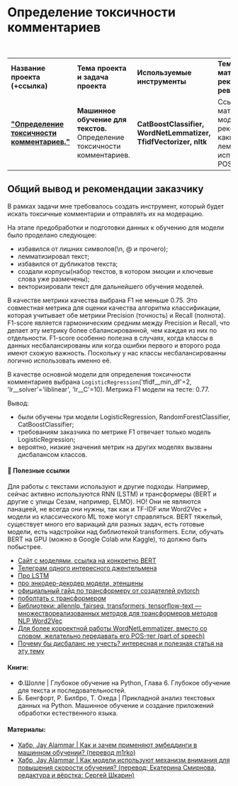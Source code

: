 # Определение токсичности комментариев

<br/>
<table>
    <tr>
        <td><b>Название проекта (+ссылка)</b></td>
        <td><b>Тема проекта и задача проекта</b></td>
        <td><b>Используемые инструменты</b></td>
        <td><b>Темы инф. материалов и рекомендации ревьювера</b></td>
    </tr>
    <tr>
        <td><a href="https://github.com/DinoWithPython/ds_practicum_projects/blob/main/Поиск%20токсичных%20комментариев/10%20Поиск%20токсичных%20комментариев.ipynb" target="_blank"><b>"Определение токсичности комментариев."</b></a></td>
        <td><b>Машинное обучение для текстов.</b> Определение токсичности комментариев.</td>
        <td><b>CatBoostClassifier, WordNetLemmatizer, TfidfVectorizer, nltk</b></td>
        <td>Ссылки на материалы по модели BERT, рекомендации какие леммантизаторы использовать, POS-теги.</td>
    </tr>
</table>

## Общий вывод и рекомендации заказчику
В рамках задачи мне требовалось создать инструмент, который будет искать токсичные комментарии и отправлять их на модерацию.

На этапе предобработки и подготовки данных к обучению для модели было проделано следующее:
* избавился от лишних символов(\n, @ и прочего);
* лемматизировал текст;
* избавился от дубликатов текста;
* создали корпусы(набор текстов, в котором эмоции и ключевые слова уже размечены);
* векторизировали текст для дальнейшего обучения моделей.

В качестве метрики качества выбрана F1 не меньше 0.75. Это совместная метрика для оценки качества алгоритма классификации, которая учитывает обе метрики Precision (точность) и Recall (полнота). F1-score является гармоническим средним между Precision и Recall, что делает эту метрику более сбалансированной, чем каждая из них по отдельности. F1-score особенно полезна в случаях, когда классы в данных несбалансированы или когда ошибки первого и второго рода имеют схожую важность. Поскольку у нас классы несбалансированны логично использовать именно её.

В качестве основной модели для определения токсичности комментариев выбрана `LogisticRegression`('tfidf__min_df'=2, 'lr__solver'='liblinear', 'lr__C'=10). Метрика F1 модели на тесте: 0.77.

Вывод:
* были обучены три модели LogisticRegression, RandomForestClassifier, CatBoostClassifier;
* требованиям заказчика по метрике F1 отвечает только модель LogisticRegression;
* вероятно, низкие значения метрик на других моделях вызваны дисбалансом классов.


#### 📖 **Полезные ссылки**

Для работы с текстами используют и другие подходы. Например, сейчас активно используются RNN (LSTM) и трансформеры (BERT и другие с улицы Сезам, например, ELMO). НО! Они не являются панацеей, не всегда они нужны, так как и TF-IDF или Word2Vec + модели из классического ML тоже могут справляться.
BERT тяжелый, существует много его вариаций для разных задач, есть готовые модели, есть надстройки над библиотекой transformers. Если, обучать BERT на GPU (можно в Google Colab или Kaggle), то должно быть побыстрее.
* [Сайт с моделями, ссылка на конкретно BERT](https://huggingface.co/transformers/model_doc/bert.html)
* [Телеграм одного интересного джентельмена](https://t.me/renat_alimbekov)
* [Про LSTM](https://colah.github.io/posts/2015-08-Understanding-LSTMs/)
* [про энкодер-декодер модели, этеншены](https://web.stanford.edu/~jurafsky/slp3/10.pdf)
* [официальный гайд по трансформеру от создателей pytorch](https://pytorch.org/tutorials/beginner/transformer_tutorial.html)
* [поболтать с трансформером](https://transformer.huggingface.co/)
* [Библиотеки: allennlp, fairseq, transformers, tensorflow-text — множествореализованных методов для трансформеров методов NLP Word2Vec](https://radimrehurek.com/gensim/models/word2vec.html)
* [Для более корректной работы  WordNetLemmatizer, вместо со словом, желательно передавать его POS-тег (part of speech)](https://webdevblog.ru/podhody-lemmatizacii-s-primerami-v-python/)
* [Почему бы дисбаланс не учесть? интересная и полезная статья на эту тему](https://dyakonov.org/2021/05/27/imbalance/)
    

#### Книги:
* Ф.Шолле | Глубокое обучение на Python, Глава 6. Глубокое обучение для текста и последовательностей.
* Б. Бенгфорт, Р. Билбро, Т. Охеда | Прикладной анализ текстовых данных на Python. Машинное обучение и создание приложений обработки естественного языка.

#### Материалы:
* [Хабр, Jay Alammar | Как и зачем применяют эмбеддинги в машинном обучении? (перевод m1rko)](https://habr.com/ru/articles/446530/)
* [Хабр, Jay Alammar | Как модели используют механизм внимания для повышения скорости обучения? (перевод: Екатерина Смирнова, редактура и вёрстка: Сергей Шкарин)](https://habr.com/ru/articles/486358/)